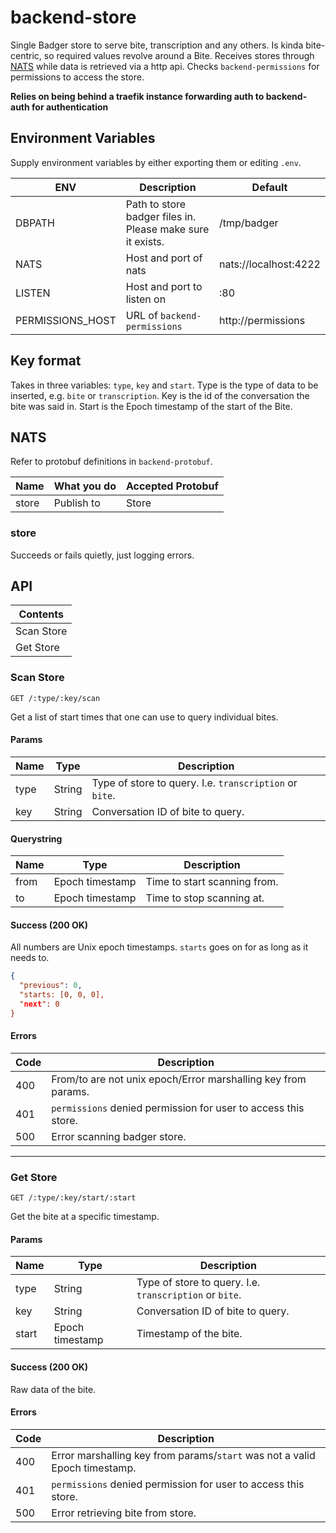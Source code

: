 # backend-store

Single Badger store to serve bite, transcription and any others. Is kinda bite-centric, so required values revolve around a Bite. Receives stores through [NATS](https://nats.io) while data is retrieved via a http api. Checks `backend-permissions` for permissions to access the store.

**Relies on being behind a traefik instance forwarding auth to backend-auth for authentication**

## Environment Variables

Supply environment variables by either exporting them or editing ```.env```.

| ENV | Description | Default |
| ---- | ----------- | ------- |
| DBPATH | Path to store badger files in. Please make sure it exists. | /tmp/badger |
| NATS | Host and port of nats | nats://localhost:4222 |
| LISTEN | Host and port to listen on | :80 |
| PERMISSIONS_HOST | URL of `backend-permissions` | http://permissions |

## Key format

Takes in three variables: ```type```, ```key``` and ```start```. Type is the type of data to be inserted, e.g. ```bite``` or ```transcription```. Key is the id of the conversation the bite was said in. Start is the Epoch timestamp of the start of the Bite.

## NATS

Refer to protobuf definitions in ```backend-protobuf```.

| Name | What you do | Accepted Protobuf |
| ---- | ----------- | ----------------- |
| store | Publish to | Store |

### store

Succeeds or fails quietly, just logging errors.

## API

| Contents |
| -------- |
| Scan Store |
| Get Store |

### Scan Store

```
GET /:type/:key/scan
```

Get a list of start times that one can use to query individual bites.

#### Params

| Name | Type | Description |
| ---- | ---- | ----------- |
| type | String | Type of store to query. I.e. `transcription` or `bite`. |
| key | String | Conversation ID of bite to query. |

#### Querystring

| Name | Type | Description |
| ---- | ---- | ----------- |
| from | Epoch timestamp | Time to start scanning from. |
| to | Epoch timestamp | Time to stop scanning at. |

#### Success (200 OK)

All numbers are Unix epoch timestamps. `starts` goes on for as long as it needs to.

```json
{
  "previous": 0,
  "starts: [0, 0, 0],
  "next": 0
}
```

#### Errors

| Code | Description |
| ---- | ----------- |
| 400 | From/to are not unix epoch/Error marshalling key from params. |
| 401 | `permissions` denied permission for user to access this store. |
| 500 | Error scanning badger store. |

---

### Get Store

```
GET /:type/:key/start/:start
```

Get the bite at a specific timestamp.

#### Params

| Name | Type | Description |
| ---- | ---- | ----------- |
| type | String | Type of store to query. I.e. `transcription` or `bite`. |
| key | String | Conversation ID of bite to query. |
| start | Epoch timestamp | Timestamp of the bite. |

#### Success (200 OK)

Raw data of the bite.

#### Errors

| Code | Description |
| ---- | ----------- |
| 400 | Error marshalling key from params/`start` was not a valid Epoch timestamp. |
| 401 | `permissions` denied permission for user to access this store. |
| 500 | Error retrieving bite from store. |
